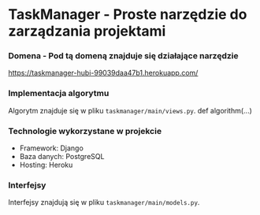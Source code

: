 # TaskManager - Proste narzędzie do zarządzania projektami

### Domena - Pod tą domeną znajduje się działające narzędzie
https://taskmanager-hubi-99039daa47b1.herokuapp.com/

### Implementacja algorytmu

Algorytm znajduje się w pliku `taskmanager/main/views.py`. 
def algorithm(...)

### Technologie wykorzystane w projekcie

- Framework: Django
- Baza danych: PostgreSQL
- Hosting: Heroku

### Interfejsy
Interfejsy znajdują się w pliku `taskmanager/main/models.py`. 
